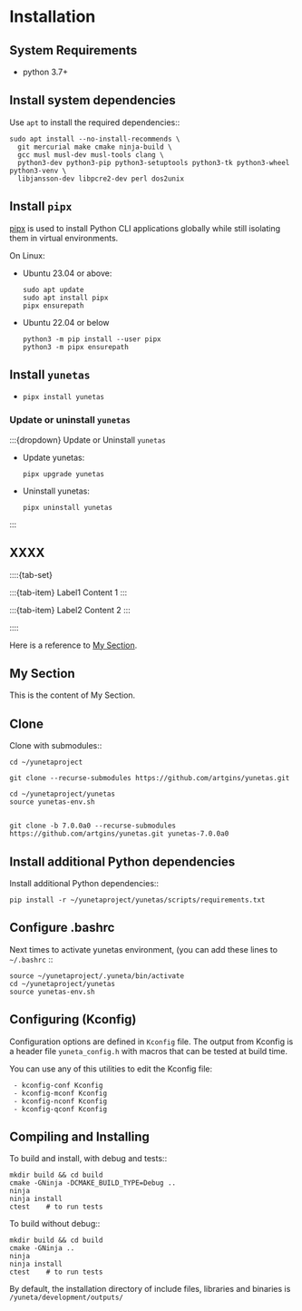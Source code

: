 # Installation


## System Requirements

- python 3.7+

## Install system dependencies

Use `apt` to install the required dependencies::

    sudo apt install --no-install-recommends \
      git mercurial make cmake ninja-build \
      gcc musl musl-dev musl-tools clang \
      python3-dev python3-pip python3-setuptools python3-tk python3-wheel python3-venv \
      libjansson-dev libpcre2-dev perl dos2unix

## Install `pipx`

[pipx] is used to install Python CLI applications globally while still isolating them in virtual environments.

On Linux:

- Ubuntu 23.04 or above:

    ``` shell
    sudo apt update
    sudo apt install pipx
    pipx ensurepath
    ```

- Ubuntu 22.04 or below

    ``` shell
    python3 -m pip install --user pipx
    python3 -m pipx ensurepath
    ```

## Install `yunetas`

-
  ``` shell
  pipx install yunetas
  ```

### Update or uninstall `yunetas`

:::{dropdown} Update or Uninstall `yunetas`
  - Update yunetas:

      ``` shell
      pipx upgrade yunetas
      ```

  - Uninstall yunetas:

      ``` shell
      pipx uninstall yunetas
      ```
:::

## XXXX

::::{tab-set}

:::{tab-item} Label1
Content 1
:::

:::{tab-item} Label2
Content 2
:::

::::


Here is a reference to [My Section][my-section].

[my-section]: #my-section "Go to My Section"

## My Section
This is the content of My Section.




## Clone

Clone with submodules::

    cd ~/yunetaproject

    git clone --recurse-submodules https://github.com/artgins/yunetas.git

    cd ~/yunetaproject/yunetas
    source yunetas-env.sh


    git clone -b 7.0.0a0 --recurse-submodules https://github.com/artgins/yunetas.git yunetas-7.0.0a0

## Install additional Python dependencies

Install additional Python dependencies::

    pip install -r ~/yunetaproject/yunetas/scripts/requirements.txt

## Configure .bashrc

Next times to activate yunetas environment,
(you can add these lines to ``~/.bashrc`` ::

    source ~/yunetaproject/.yuneta/bin/activate
    cd ~/yunetaproject/yunetas
    source yunetas-env.sh

## Configuring (Kconfig)

Configuration options are defined in ``Kconfig`` file.
The output from Kconfig is a header file ``yuneta_config.h`` with macros that can be tested at build time.

You can use any of this utilities to edit the Kconfig file:

     - kconfig-conf Kconfig
     - kconfig-mconf Kconfig
     - kconfig-nconf Kconfig
     - kconfig-qconf Kconfig

## Compiling and Installing

To build and install, with debug and tests::

    mkdir build && cd build
    cmake -GNinja -DCMAKE_BUILD_TYPE=Debug ..
    ninja
    ninja install
    ctest    # to run tests


To build without debug::

    mkdir build && cd build
    cmake -GNinja ..
    ninja
    ninja install
    ctest    # to run tests

By default, the installation directory of include files,
libraries and binaries is ``/yuneta/development/outputs/``

[pipx]:     https://pipx.pypa.io/stable/installation/
[yunetas]:  https://pypi.org/project/yunetas/


